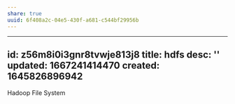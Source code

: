 ```yaml
---
share: true
uuid: 6f408a2c-04e5-430f-a681-c544bf29956b
---
```

---
id: z56m8i0i3gnr8tvwje813j8
title: hdfs
desc: ''
updated: 1667241414470
created: 1645826896942
---

Hadoop File System
